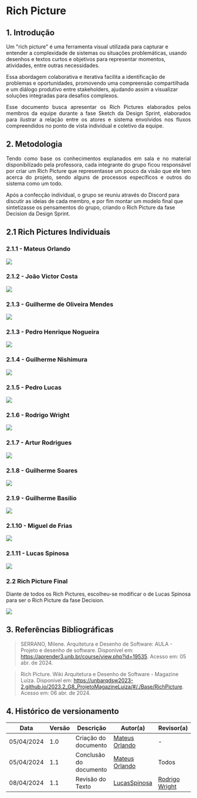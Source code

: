 # Rich Picture

## 1. Introdução

<p align="justify">

Um "rich picture" é uma ferramenta visual utilizada para capturar e entender a complexidade de sistemas ou situações problemáticas, usando desenhos e textos curtos e objetivos para representar momentos, atividades, entre outras necessidades.

Essa abordagem colaborativa e iterativa facilita a identificação de problemas e oportunidades, promovendo uma compreensão compartilhada e um diálogo produtivo entre stakeholders, ajudando assim a visualizar soluções integradas para desafios complexos.
</p>

<p align="justify">
Esse documento busca apresentar os Rich Pictures elaborados pelos membros da equipe durante a fase Sketch da Design Sprint, elaborados para ilustrar a relação entre os atores e sistema envolvidos nos fluxos compreendidos no ponto de vista individual e coletivo da equipe.
</p>

## 2. Metodologia

<p align="justify">
Tendo como base os conhecimentos explanados em sala e no material disponibilizado pela professora, cada integrante do grupo ficou responsável por criar um Rich Picture que representasse um pouco da visão que ele tem acerca do projeto, sendo alguns de processos específicos e outros do sistema como um todo. 

Após a confecção individual, o grupo se reuniu através do Discord para discutir as ideias de cada membro, e por fim montar um modelo final que sintetizasse os pensamentos do grupo, criando o Rich Picture da fase Decision da Design Sprint.
</p>

## 2.1 Rich Pictures Individuais

### 2.1.1 - Mateus Orlando

![](/assetsRichPicture/richPicture_Mateus.jpg)

<!-- <img style="width: 80%" src="./assetsRichPicture//richPicture_Mateus.jpg"> -->

### 2.1.2 - João Victor Costa

![](/assetsRichPicture/richPicture_Costa.jpg)
<!-- <img style="width: 80%" src="./assetsRichPicture/richPicture_Costa.jpg"> -->

### 2.1.3 - Guilherme de Oliveira Mendes

![](/assetsRichPicture/richPicture_Oliveira.jpg)
<!-- <img style="width: 80%" src="./assetsRichPicture/richPicture_Oliveira.jpg"> -->

### 2.1.3 - Pedro Henrique Nogueira

![](/assetsRichPicture/richPicture_Braganca.jpg)
<!-- <img style="width: 80%" src="./assetsRichPicture/richPicture_Braganca.jpg"> -->

### 2.1.4 - Guilherme Nishimura

![](/assetsRichPicture/richPicture_nishi.jpg)
<!-- <img style="width: 80%" src="./assetsRichPicture/richPicture_nishi.jpg"> -->

### 2.1.5 - Pedro Lucas

![](/assetsRichPicture/richPicture_Pedro.jpg)
<!-- <img style="width: 80%" src="./assetsRichPicture/richPicture_Pedro.jpg"> -->

### 2.1.6 - Rodrigo Wright

![](/assetsRichPicture/richPicture_Rodrigo.jpg)
<!-- <img style="width: 80%" src="./assetsRichPicture/richPicture_Rodrigo.jpg"> -->

### 2.1.7 - Artur Rodrigues

![](/assetsRichPicture/richPicture_Artur.jpg)
<!-- <img style="width: 80%" src="./assetsRichPicture/richPicture_Artur.jpg"> -->

### 2.1.8 - Guilherme Soares

![](/assetsRichPicture/richPicture_Soares.jpg)
<!-- <img style="width: 80%" src="./assetsRichPicture/richPicture_Soares.jpg"> -->

### 2.1.9 - Guilherme Basilio

![](/assetsRichPicture/richPicture_Basilio.jpg)
<!-- <img style="width: 80%" src="./assetsRichPicture/richPicture_Basilio.jpg"> -->

### 2.1.10 - Miguel de Frias

![](/assetsRichPicture/richPicture_Miguel.jpg)
<!-- <img style="width: 80%" src="./assetsRichPicture/richPicture_Miguel.jpg"> -->

### 2.1.11 - Lucas Spinosa

![](/assetsRichPicture/richPicture_Spinosa.jpg)
<!-- <img style="width: 100%" src="./assetsRichPicture/richPicture_Spinosa.jpg"> -->


### 2.2 Rich Picture Final

Diante de todos os Rich Pictures, escolheu-se modificar o de Lucas Spinosa para ser o Rich Picture da fase Decision.

![](/assetsRichPicture/richPicture_Decision.png)
<!-- <img style="width: 100%" src="./assetsRichPicture/richPicture_Decision.png"> -->
 

## 3. Referências Bibliográficas

> SERRANO, Milene. Arquitetura e Desenho de Software: AULA - Projeto e desenho de software. Disponível em: <https://aprender3.unb.br/course/view.php?id=19535>. Acesso em: 05 abr. de 2024.

> Rich Picture. Wiki Arquitetura e Desenho de Software - Magazine Luiza. Disponível em: <https://unbarqdsw2023-2.github.io/2023.2_G8_ProjetoMagazineLuiza/#/./Base/RichPicture>. Acesso em: 06 abr. de 2024.

## 4. Histórico de versionamento

|    Data    | Versão |      Descrição       |                   Autor(a)                    |                   Revisor(a)                    |
| ---------- | ------ | -------------------- | --------------------------------------------- | ----------------------------------------------- |
| 05/04/2024 |  1.0   | Criação do documento   | [Mateus Orlando](https://github.com/MateusPy)  | -     |
| 05/04/2024 |  1.1   | Conclusão do documento | [Mateus Orlando](https://github.com/MateusPy)  | Todos |
| 08/04/2024 |  1.1   | Revisão do Texto       | [LucasSpinosa](https://github.com/LucasSpinosa)| [Rodrigo Wright](https://github.com/RodrigoWright) |